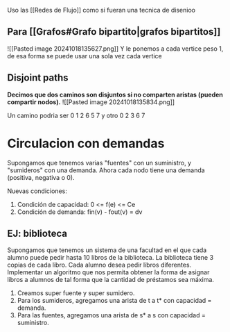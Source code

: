 Uso las [[Redes de Flujo]] como si fueran una tecnica de disenioo



## Para [[Grafos#Grafo bipartito|grafos bipartitos]]
![[Pasted image 20241018135627.png]]
Y le ponemos a cada vertice peso 1, de esa forma se puede usar una sola vez cada vertice


## Disjoint paths
**Decimos que dos caminos son disjuntos si no comparten aristas (pueden compartir nodos).**
![[Pasted image 20241018135834.png]]


Un camino podria ser 0 1 2 6 5 7 y otro 0 2 3 6 7


# Circulacion con demandas
Supongamos que tenemos varias "fuentes" con un suministro, y "sumideros" con una demanda. Ahora cada nodo tiene una demanda (positiva, negativa o 0). 

Nuevas condiciones: 
1. Condición de capacidad: 0 <= f(e) <= Ce
2. Condición de demanda: fin(v) - fout(v) = dv

## EJ: biblioteca 
Supongamos que tenemos un sistema de una facultad en el que cada alumno puede pedir hasta 10 libros de la biblioteca. La biblioteca tiene 3 copias de cada libro. Cada alumno desea pedir libros diferentes. Implementar un algoritmo que nos permita obtener la forma de asignar libros a alumnos de tal forma que la cantidad de préstamos sea máxima. 



1. Creamos super fuente y super sumidero.
2. Para los sumideros, agregamos una arista de t a t* con capacidad = demanda. 
3. Para las fuentes, agregamos una arista de s* a s con capacidad = suministro.
